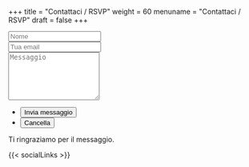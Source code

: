 +++
title = "Contattaci / RSVP"
weight = 60
menuname = "Contattaci / RSVP"
draft = false
+++

<form id="contactform" method="post" action="https://formspree.io/marinagioelesposi@gmail.com">
	<div class="field half first">
		<input type="text" name="name" id="name" placeholder="Nome"/>
	</div>
	<div class="field half">
		<input type="email" id="email" name="email" placeholder="Tua email">
	</div>
	<div class="field">
		<textarea name="message" id="message" rows="6" placeholder="Messaggio"></textarea>
	</div>
	<ul class="actions">
		<li><input type="submit" value="Invia messaggio" class="special" /></li>
		<li><input type="reset" value="Cancella" /></li>
	</ul>
	<input type="hidden" name="_next" value="?sent#formspree" />
	<input type="hidden" name="_subject" value="Messaggio dal sito" />
	<input type="text" name="_gotcha" style="display:none" />
</form>
<span id="contactformsent">Ti ringraziamo per il messaggio.</span>

<script>
$(document).ready(function($) { 
    $(function(){
        if (window.location.search == "?sent") {
        	$('#contactform').hide();
        	$('#contactformsent').show();
        } else {
        	$('#contactformsent').hide();
        }
    });
});
</script>


{{< socialLinks >}}
